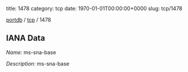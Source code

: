 title: 1478
category: tcp
date: 1970-01-01T00:00:00+0000
slug: tcp/1478

[portdb](/) / [tcp](/category/tcp.html) / 1478


## IANA Data

_Name:_ ms-sna-base

_Description:_ ms-sna-base

